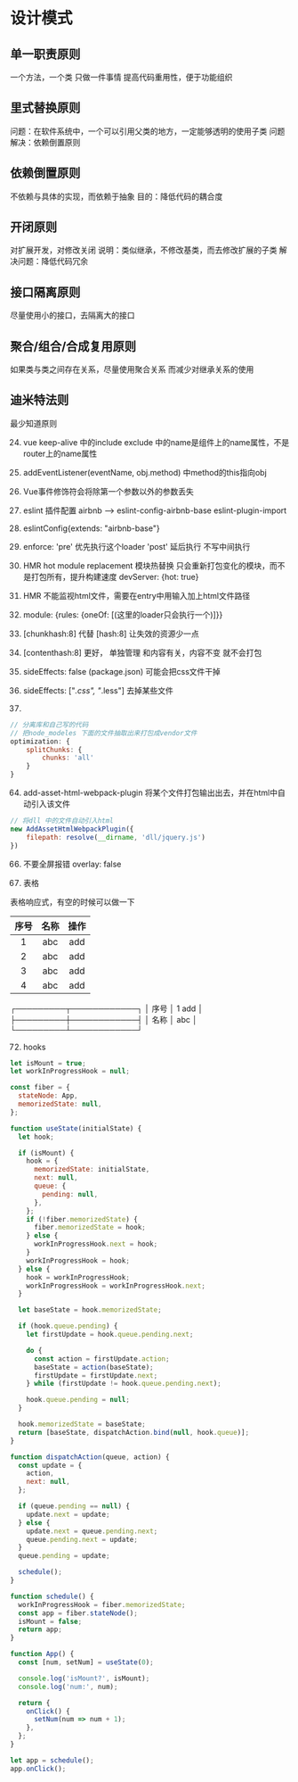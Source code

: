 # 设计模式

## 单一职责原则

一个方法，一个类 只做一件事情
提高代码重用性，便于功能组织

## 里式替换原则

问题：在软件系统中，一个可以引用父类的地方，一定能够透明的使用子类
问题解决：依赖倒置原则

## 依赖倒置原则

不依赖与具体的实现，而依赖于抽象
目的：降低代码的耦合度

## 开闭原则

对扩展开发，对修改关闭
说明：类似继承，不修改基类，而去修改扩展的子类
解决问题：降低代码冗余

## 接口隔离原则

尽量使用小的接口，去隔离大的接口

## 聚合/组合/合成复用原则

如果类与类之间存在关系，尽量使用聚合关系
而减少对继承关系的使用

## 迪米特法则

最少知道原则

24. vue keep-alive 中的include exclude 中的name是组件上的name属性，不是router上的name属性

29. addEventListener(eventName, obj.method) 中method的this指向obj

30. Vue事件修饰符会将除第一个参数以外的参数丢失

41. eslint 插件配置 airbnb  --> eslint-config-airbnb-base eslint-plugin-import 

42. eslintConfig{extends: "airbnb-base"}

47. enforce: 'pre' 优先执行这个loader 'post' 延后执行 不写中间执行

48. HMR hot module replacement 模块热替换 只会重新打包变化的模块，而不是打包所有，提升构建速度 devServer: {hot: true}

49. HMR 不能监视html文件，需要在entry中用输入加上html文件路径

52. module: {rules: {oneOf: [(这里的loader只会执行一个)]}}

54. [chunkhash:8] 代替 [hash:8] 让失效的资源少一点

55. [contenthash:8] 更好， 单独管理 和内容有关，内容不变 就不会打包

57. sideEffects: false (package.json) 可能会把css文件干掉

58. sideEffects: ["*.css", "*.less"] 去掉某些文件

62. 
```javascript
// 分离库和自己写的代码
// 把node_modeles 下面的文件抽取出来打包成vendor文件
optimization: {
    splitChunks: {
        chunks: 'all'
    }
}
```

64. add-asset-html-webpack-plugin  将某个文件打包输出出去，并在html中自动引入该文件

```javascript
// 将dll 中的文件自动引入html
new AddAssetHtmlWebpackPlugin({
    filepath: resolve(__dirname, 'dll/jquery.js')
})
```

66. 不要全屏报错 overlay: false

71. 表格

表格响应式，有空的时候可以做一下

|序号| 名称 | 操作|
|:--:|:----:|:---:|
| 1  | abc  | add |
| 2  | abc  | add |
| 3  | abc  | add |
| 4  | abc  | add |


┌─────────┬────────────┐
│  序号   │     1 add  │
├─────────┼────────────┤
│  名称   │    abc     │
└─────────┴────────────┘


72. hooks

```javascript
let isMount = true;
let workInProgressHook = null;

const fiber = {
  stateNode: App,
  memorizedState: null,
};

function useState(initialState) {
  let hook;

  if (isMount) {
    hook = {
      memorizedState: initialState,
      next: null,
      queue: {
        pending: null,
      },
    };
    if (!fiber.memorizedState) {
      fiber.memorizedState = hook;
    } else {
      workInProgressHook.next = hook;
    }
    workInProgressHook = hook;
  } else {
    hook = workInProgressHook;
    workInProgressHook = workInProgressHook.next;
  }

  let baseState = hook.memorizedState;

  if (hook.queue.pending) {
    let firstUpdate = hook.queue.pending.next;

    do {
      const action = firstUpdate.action;
      baseState = action(baseState);
      firstUpdate = firstUpdate.next;
    } while (firstUpdate != hook.queue.pending.next);

    hook.queue.pending = null;
  }

  hook.memorizedState = baseState;
  return [baseState, dispatchAction.bind(null, hook.queue)];
}

function dispatchAction(queue, action) {
  const update = {
    action,
    next: null,
  };

  if (queue.pending == null) {
    update.next = update;
  } else {
    update.next = queue.pending.next;
    queue.pending.next = update;
  }
  queue.pending = update;

  schedule();
}

function schedule() {
  workInProgressHook = fiber.memorizedState;
  const app = fiber.stateNode();
  isMount = false;
  return app;
}

function App() {
  const [num, setNum] = useState(0);

  console.log('isMount?', isMount);
  console.log('num:', num);

  return {
    onClick() {
      setNum(num => num + 1);
    },
  };
}

let app = schedule();
app.onClick();
```

